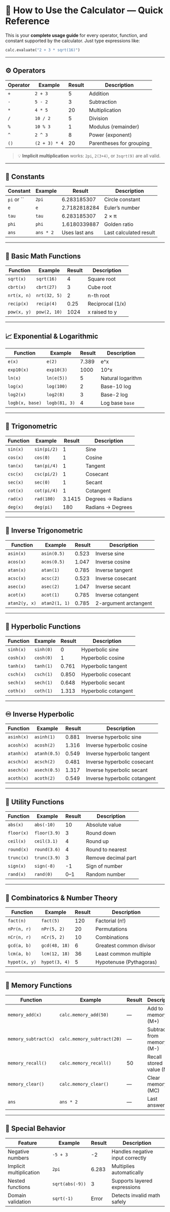 # 🧮 How to Use the Calculator — Quick Reference

This is your **complete usage guide** for every operator, function, and constant supported by the calculator.
Just type expressions like:

```python
calc.evaluate("2 + 3 * sqrt(16)")
```

---

## ⚙️ **Operators**

| Operator | Example       | Result | Description              |
| -------- | ------------- | ------ | ------------------------ |
| `+`      | `2 + 3`       | 5      | Addition                 |
| `-`      | `5 - 2`       | 3      | Subtraction              |
| `*`      | `4 * 5`       | 20     | Multiplication           |
| `/`      | `10 / 2`      | 5      | Division                 |
| `%`      | `10 % 3`      | 1      | Modulus (remainder)      |
| `^`      | `2 ^ 3`       | 8      | Power (exponent)         |
| `()`     | `(2 + 3) * 4` | 20     | Parentheses for grouping |

> 💡 **Implicit multiplication** works:
> `2pi`, `2(3+4)`, or `3sqrt(9)` are all valid.

---

## 🔢 **Constants**

| Constant   | Example   | Result        | Description            |
| ---------- | --------- | ------------- | ---------------------- |
| `pi` or `` | `2pi`     | 6.283185307   | Circle constant        |
| `e`        | `e`       | 2.7182818284  | Euler’s number         |
| `tau`      | `tau`     | 6.283185307   | 2 × π                  |
| `phi`      | `phi`     | 1.6180339887  | Golden ratio           |
| `ans`      | `ans * 2` | Uses last ans | Last calculated result |

---

## 🧩 **Basic Math Functions**

| Function    | Example      | Result | Description      |
| ----------- | ------------ | ------ | ---------------- |
| `sqrt(x)`   | `sqrt(16)`   | 4      | Square root      |
| `cbrt(x)`   | `cbrt(27)`   | 3      | Cube root        |
| `nrt(x, n)` | `nrt(32, 5)` | 2      | n-th root        |
| `recip(x)`  | `recip(4)`   | 0.25   | Reciprocal (1/x) |
| `pow(x, y)` | `pow(2, 10)` | 1024   | x raised to y    |

---

## 📈 **Exponential & Logarithmic**

| Function        | Example       | Result | Description       |
| --------------- | ------------- | ------ | ----------------- |
| `e(x)`          | `e(2)`        | 7.389  | e^x               |
| `exp10(x)`      | `exp10(3)`    | 1000   | 10^x              |
| `ln(x)`         | `ln(e(5))`    | 5      | Natural logarithm |
| `log(x)`        | `log(100)`    | 2      | Base-10 log       |
| `log2(x)`       | `log2(8)`     | 3      | Base-2 log        |
| `logb(x, base)` | `logb(81, 3)` | 4      | Log base `base`   |

---

## 📐 **Trigonometric**

| Function | Example     | Result | Description       |
| -------- | ----------- | ------ | ----------------- |
| `sin(x)` | `sin(pi/2)` | 1      | Sine              |
| `cos(x)` | `cos(0)`    | 1      | Cosine            |
| `tan(x)` | `tan(pi/4)` | 1      | Tangent           |
| `csc(x)` | `csc(pi/2)` | 1      | Cosecant          |
| `sec(x)` | `sec(0)`    | 1      | Secant            |
| `cot(x)` | `cot(pi/4)` | 1      | Cotangent         |
| `rad(x)` | `rad(180)`  | 3.1415 | Degrees → Radians |
| `deg(x)` | `deg(pi)`   | 180    | Radians → Degrees |

---

## 🔄 **Inverse Trigonometric**

| Function      | Example       | Result | Description           |
| ------------- | ------------- | ------ | --------------------- |
| `asin(x)`     | `asin(0.5)`   | 0.523  | Inverse sine          |
| `acos(x)`     | `acos(0.5)`   | 1.047  | Inverse cosine        |
| `atan(x)`     | `atan(1)`     | 0.785  | Inverse tangent       |
| `acsc(x)`     | `acsc(2)`     | 0.523  | Inverse cosecant      |
| `asec(x)`     | `asec(2)`     | 1.047  | Inverse secant        |
| `acot(x)`     | `acot(1)`     | 0.785  | Inverse cotangent     |
| `atan2(y, x)` | `atan2(1, 1)` | 0.785  | 2-argument arctangent |

---

## 🌊 **Hyperbolic Functions**

| Function  | Example   | Result | Description          |
| --------- | --------- | ------ | -------------------- |
| `sinh(x)` | `sinh(0)` | 0      | Hyperbolic sine      |
| `cosh(x)` | `cosh(0)` | 1      | Hyperbolic cosine    |
| `tanh(x)` | `tanh(1)` | 0.761  | Hyperbolic tangent   |
| `csch(x)` | `csch(1)` | 0.850  | Hyperbolic cosecant  |
| `sech(x)` | `sech(1)` | 0.648  | Hyperbolic secant    |
| `coth(x)` | `coth(1)` | 1.313  | Hyperbolic cotangent |

---

## ♾️ **Inverse Hyperbolic**

| Function   | Example      | Result | Description                  |
| ---------- | ------------ | ------ | ---------------------------- |
| `asinh(x)` | `asinh(1)`   | 0.881  | Inverse hyperbolic sine      |
| `acosh(x)` | `acosh(2)`   | 1.316  | Inverse hyperbolic cosine    |
| `atanh(x)` | `atanh(0.5)` | 0.549  | Inverse hyperbolic tangent   |
| `acsch(x)` | `acsch(2)`   | 0.481  | Inverse hyperbolic cosecant  |
| `asech(x)` | `asech(0.5)` | 1.317  | Inverse hyperbolic secant    |
| `acoth(x)` | `acoth(2)`   | 0.549  | Inverse hyperbolic cotangent |

---

## 🎲 **Utility Functions**

| Function   | Example      | Result | Description         |
| ---------- | ------------ | ------ | ------------------- |
| `abs(x)`   | `abs(-10)`   | 10     | Absolute value      |
| `floor(x)` | `floor(3.9)` | 3      | Round down          |
| `ceil(x)`  | `ceil(3.1)`  | 4      | Round up            |
| `round(x)` | `round(3.6)` | 4      | Round to nearest    |
| `trunc(x)` | `trunc(3.9)` | 3      | Remove decimal part |
| `sign(x)`  | `sign(-8)`   | -1     | Sign of number      |
| `rand(x)`  | `rand(0)`    | 0–1    | Random number       |

---

## 🔢 **Combinatorics & Number Theory**

| Function      | Example       | Result | Description             |
| ------------- | ------------- | ------ | ----------------------- |
| `fact(n)`     | `fact(5)`     | 120    | Factorial (n!)          |
| `nPr(n, r)`   | `nPr(5, 2)`   | 20     | Permutations            |
| `nCr(n, r)`   | `nCr(5, 2)`   | 10     | Combinations            |
| `gcd(a, b)`   | `gcd(48, 18)` | 6      | Greatest common divisor |
| `lcm(a, b)`   | `lcm(12, 18)` | 36     | Least common multiple   |
| `hypot(x, y)` | `hypot(3, 4)` | 5      | Hypotenuse (Pythagoras) |

---

## 💾 **Memory Functions**

| Function             | Example                    | Result | Description               |
| -------------------- | -------------------------- | ------ | ------------------------- |
| `memory_add(x)`      | `calc.memory_add(50)`      | —      | Add to memory (M+)        |
| `memory_subtract(x)` | `calc.memory_subtract(20)` | —      | Subtract from memory (M-) |
| `memory_recall()`    | `calc.memory_recall()`     | 50     | Recall stored value (MR)  |
| `memory_clear()`     | `calc.memory_clear()`      | —      | Clear memory (MC)         |
| `ans`                | `ans * 2`                  | —      | Last answer               |

---

## 🧩 **Special Behavior**

| Feature                 | Example         | Result | Description                      |
| ----------------------- | --------------- | ------ | -------------------------------- |
| Negative numbers        | `-5 + 3`        | -2     | Handles negative input correctly |
| Implicit multiplication | `2pi`           | 6.283  | Multiplies automatically         |
| Nested functions        | `sqrt(abs(-9))` | 3      | Supports layered expressions     |
| Domain validation       | `sqrt(-1)`      | Error  | Detects invalid math safely      |
